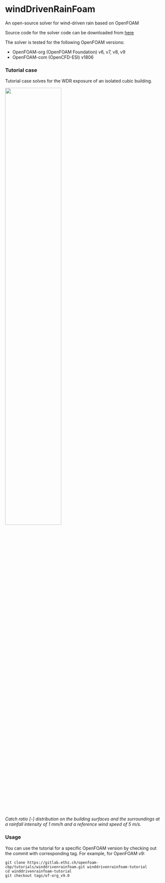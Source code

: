 # windDrivenRainFoam

An open-source solver for wind-driven rain based on OpenFOAM

Source code for the solver code can be downloaded from [here](https://gitlab.ethz.ch/openfoam-cbp/solvers/winddrivenrainfoam)

The solver is tested for the following OpenFOAM versions:

* OpenFOAM-org (OpenFOAM Foundation) v6, v7, v8, v9 
* OpenFOAM-com (OpenCFD-ESI) v1806

### Tutorial case

Tutorial case solves for the WDR exposure of an isolated cubic building.

<img src="https://gitlab.ethz.ch/openfoam-cbp/tutorials/winddrivenrainfoam/-/wikis/uploads/ac33fcde0259b74e9df70251444579de/cube.png"  width="60%">
<br><i>  Catch ratio [-] distribution on the building surfaces and the 
surroundings at a rainfall intensity of 1 mm/h and a reference wind speed of 5 m/s. </i>

### Usage

You can use the tutorial for a specific OpenFOAM version by checking out the commit with corresponding tag. For example, for OpenFOAM v9:

	git clone https://gitlab.ethz.ch/openfoam-cbp/tutorials/winddrivenrainfoam.git winddrivenrainfoam-tutorial
	cd winddrivenrainfoam-tutorial
	git checkout tags/of-org_v9.0


